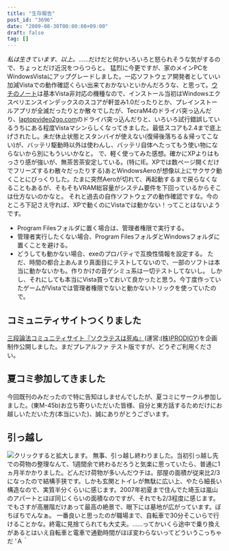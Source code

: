```yaml
---
title: "生存報告"
post_id: "3696"
date: "2009-08-30T00:00:00+09:00"
draft: false
tag: []
---
```



_私は生きています、以上。_……だけだと何かいろいろと怒られそうな気がするので、ちょっとだけ近況をつらつらと。 猛烈に今更ですが、家のメインPCをWindowsVistaにアップグレードしました。一応ソフトウェア開発者としていい加減Vistaでの動作確認くらい出来ておかないといかんだろうな、と思って。[ウチのノート](palx190dr)は基本Vista非対応の機種なので、インストール当初はWindowsエクスペリエンスインデックスのスコアが軒並み1.0だったりとか、プレインストールアプリが全滅だったりとか散々でしたが、TecraM4のドライバ突っ込んだり、[laptopvideo2go.com](http://laptopvideo2go.com/)のドライバ突っ込んだりと、いろいろ試行錯誤しているうちにある程度Vistaマシンらしくなってきました。最低スコアも2.4まで底上げされたし。未だ休止状態とスタンバイが使えない(復帰後落ちる＆帰ってこない)が、バッテリ駆動時以外は使わんし、バッテリ自体へたってもう使い物にならないから別にもういいかなと。 で、軽く使ってみた感想。確かにXPよりはもっさり感が強いが、無茶苦茶安定している。(特にIE。XPでは数ページ開くだけでフリーズするわ散々だったりする)あとWindowsAeroが想像以上にサクサク動くことにびっくりした。たまに突然Aeroが切れて、再起動するまで戻らなくなることもあるが、そもそもVRAM総容量がシステム要件を下回っているからそこは仕方ないのかなと。 それと過去の自作ソフトウェアの動作確認ですな。今のところ下記さえ守れば、XPで動くのにVistaでは動かない！ってことはないようです。

  * Program Filesフォルダに置く場合は、管理者権限で実行する。
  * 管理者実行したくない場合、Program FilesフォルダとWindowsフォルダに置くことを避ける。
  * どうしても動かない場合、exeのプロパティで互換性情報を設定する。
ただ、時間の都合上あんまり真面目にテストしてないので、一部のソフトは本当に動かないかも。作りかけの音ゲシミュ系は一切テストしてないし。 しかし、それにしても本当にVista買っておいて良かったと思う。今丁度作っていたゲームがVistaでは管理者権限でないと動かないトリックを使っていたので。
## コミュニティサイトつくりました
[三段論法コミュニティサイト『ソクラテスは死ぬ』](http://prodigy-inc.co.jp/labo/socrates/)(運営:[(株)PRODIGY](http://prodigy-inc.co.jp/))を企画制作公開しました。まだプレアルファ テスト版ですが、どうぞご利用ください。
## 夏コミ参加してきました
今回既刊のみだったので特に告知はしませんでしたが、夏コミにサークル参加しました。(東M-45b)お立ち寄りいただいた皆様、自分と東方話するためだけにお越しいただいた方(本当にいた)、誠にありがとうございます。
## 引っ越し
![クリックすると拡大します。](/wp-content/uploads/2013/11/HI380463-300x225.jpg) 無事、引っ越し終わりました。当初引っ越し先での荷物の整理なんて、1週間余で終わるだろうと気楽に思っていたら、普通に1ヵ月半かかりました。どんだけ荷物が多いんだウチは。部屋の面積が従来比2/3になったので結構手狭です。しかも玄関とトイレが無駄に広い上、やたら細長い構造なので、実質半分くらいに感じます。2007年初夏まで住んでた埼玉は嵐山のアパートとほぼ同じくらいの面積なのですが、それでも2/3程度に感じます。でもさすが高層階だけあって最高の絶景で、眼下には墓地が広がっています。ぼちぼちでんなぁ。 一番良いと思ったのが職場まで、自転車で30分そこいらで行けることかな。終電に見捨てられても大丈夫。……ってかいくら途中で乗り換えがあるとはいえ自転車と電車で通勤時間がほぼ変わらないってどういうこっちゃだ 'Ａ｀
